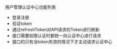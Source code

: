 用户管理认证中心功能列表
 - 登录注册
 - 验证token
 - 通过refreshToken对API请求的Token进行刷新
 - 接口需要权限认证时都统一向认证中心进行请求
 - 接口的只有当token失效的情况下才主动请求认证中心